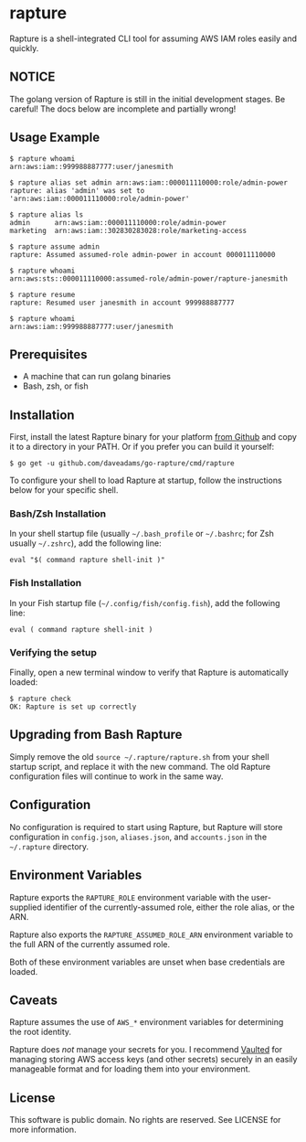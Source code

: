 # rapture

Rapture is a shell-integrated CLI tool for assuming AWS IAM roles easily and
quickly.

## NOTICE

The golang version of Rapture is still in the initial development stages. Be
careful! The docs below are incomplete and partially wrong!

## Usage Example

    $ rapture whoami
    arn:aws:iam::999988887777:user/janesmith

    $ rapture alias set admin arn:aws:iam::000011110000:role/admin-power
    rapture: alias 'admin' was set to 'arn:aws:iam::000011110000:role/admin-power'

    $ rapture alias ls
    admin      arn:aws:iam::000011110000:role/admin-power
    marketing  arn:aws:iam::302830283028:role/marketing-access

    $ rapture assume admin
    rapture: Assumed assumed-role admin-power in account 000011110000

    $ rapture whoami
    arn:aws:sts::000011110000:assumed-role/admin-power/rapture-janesmith

    $ rapture resume
    rapture: Resumed user janesmith in account 999988887777

    $ rapture whoami
    arn:aws:iam::999988887777:user/janesmith


## Prerequisites

* A machine that can run golang binaries
* Bash, zsh, or fish


## Installation

First, install the latest Rapture binary for your platform [from Github](https://github.com/daveadams/go-rapture/releases)
and copy it to a directory in your PATH. Or if you prefer you can build it yourself:

    $ go get -u github.com/daveadams/go-rapture/cmd/rapture

To configure your shell to load Rapture at startup, follow the instructions
below for your specific shell.

### Bash/Zsh Installation

In your shell startup file (usually `~/.bash_profile` or `~/.bashrc`; for Zsh
usually `~/.zshrc`), add the following line:

    eval "$( command rapture shell-init )"

### Fish Installation

In your Fish startup file (`~/.config/fish/config.fish`), add the following line:

    eval ( command rapture shell-init )

### Verifying the setup

Finally, open a new terminal window to verify that Rapture is automatically loaded:

    $ rapture check
    OK: Rapture is set up correctly


## Upgrading from Bash Rapture

Simply remove the old `source ~/.rapture/rapture.sh` from your shell startup
script, and replace it with the new command. The old Rapture configuration files
will continue to work in the same way.


## Configuration

No configuration is required to start using Rapture, but Rapture will store
configuration in `config.json`, `aliases.json`, and `accounts.json` in the
`~/.rapture` directory.


## Environment Variables

Rapture exports the `RAPTURE_ROLE` environment variable with the user-supplied
identifier of the currently-assumed role, either the role alias, or the ARN.

Rapture also exports the `RAPTURE_ASSUMED_ROLE_ARN` environment variable to
the full ARN of the currently assumed role.

Both of these environment variables are unset when base credentials are loaded.


## Caveats

Rapture assumes the use of `AWS_*` environment variables for determining the root identity.

Rapture does _not_ manage your secrets for you. I recommend [Vaulted](https://github.com/miquella/vaulted) for managing storing AWS access keys (and other secrets) securely in an easily manageable format and for loading them into your environment.

## License

This software is public domain. No rights are reserved. See LICENSE for more information.
